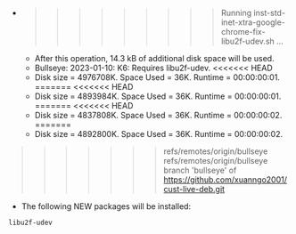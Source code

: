* >>>>>>>>> Running inst-std-inet-xtra-google-chrome-fix-libu2f-udev.sh ...
  * After this operation, 14.3 kB of additional disk space will be used.
  * Bullseye: 2023-01-10: K6: Requires libu2f-udev.
<<<<<<< HEAD
  * Disk size = 4976708K. Space Used = 36K. Runtime = 00:00:00:01.
=======
<<<<<<< HEAD
  * Disk size = 4893984K. Space Used = 36K. Runtime = 00:00:00:01.
=======
<<<<<<< HEAD
  * Disk size = 4837808K. Space Used = 36K. Runtime = 00:00:00:02.
=======
  * Disk size = 4892800K. Space Used = 36K. Runtime = 00:00:00:02.
>>>>>>> refs/remotes/origin/bullseye
>>>>>>> refs/remotes/origin/bullseye
>>>>>>> branch 'bullseye' of https://github.com/xuanngo2001/cust-live-deb.git
  * The following NEW packages will be installed:
  ```bash
libu2f-udev
  ```
